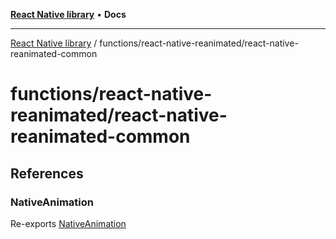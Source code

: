 [**React Native library**](../../../index.md) • **Docs**

***

[React Native library](../../../modules.md) / functions/react-native-reanimated/react-native-reanimated-common

# functions/react-native-reanimated/react-native-reanimated-common

## References

### NativeAnimation

Re-exports [NativeAnimation](types/interfaces/NativeAnimation.md)
